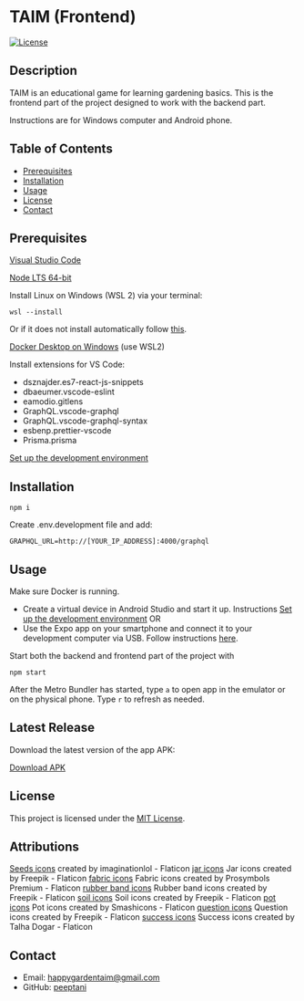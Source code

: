 # TAIM (Frontend)

[![License](https://img.shields.io/badge/license-MIT-blue.svg)](LICENSE)

## Description

TAIM is an educational game for learning gardening basics. This is the frontend part of the project designed to work with the backend part. 

Instructions are for Windows computer and Android phone.

## Table of Contents

- [Prerequisites](#prerequisites)
- [Installation](#installation)
- [Usage](#usage)
- [License](#license)
- [Contact](#contact)


## Prerequisites

[Visual Studio Code](https://code.visualstudio.com/)

[Node LTS 64-bit](https://nodejs.org/dist/v20.9.0/node-v20.9.0-x64.msi)

Install Linux on Windows (WSL 2) via your terminal:

```wsl --install```

Or if it does not install automatically follow [this](https://learn.microsoft.com/en-us/windows/wsl/install).

[Docker Desktop on Windows](https://docs.docker.com/desktop/install/windows-install/) (use WSL2)

Install extensions for VS Code:


* dsznajder.es7-react-js-snippets
* dbaeumer.vscode-eslint
* eamodio.gitlens
* GraphQL.vscode-graphql
* GraphQL.vscode-graphql-syntax
* esbenp.prettier-vscode
* Prisma.prisma

[Set up the development environment](https://reactnative.dev/docs/environment-setup?guide=native)

## Installation

```npm i```

Create .env.development file and add:

```GRAPHQL_URL=http://[YOUR_IP_ADDRESS]:4000/graphql```

## Usage

Make sure Docker is running.

* Create a virtual device in Android Studio and start it up. Instructions [Set up the development environment](https://reactnative.dev/docs/environment-setup?guide=native)
OR
* Use the Expo app on your smartphone and connect it to your development computer via USB. Follow instructions [here](https://reactnative.dev/docs/running-on-device).

Start both the backend and frontend part of the project with

```npm start```

After the Metro Bundler has started, type
```a```
to open app in the emulator or on the physical phone.
Type ```r``` to refresh as needed.

## Latest Release
Download the latest version of the app APK:

[Download APK](https://expo.dev/artifacts/eas/b81GrFrykLCsvDTk1NUemr.apk)

## License

This project is licensed under the [MIT License](LICENSE).

## Attributions

[Seeds icons](https://www.flaticon.com/free-icons/seeds) created by imaginationlol - Flaticon
[jar icons](https://www.flaticon.com/free-icons/jar) Jar icons created by Freepik - Flaticon
[fabric icons](https://www.flaticon.com/free-icons/fabric) Fabric icons created by Prosymbols Premium - Flaticon
[rubber band icons](https://www.flaticon.com/free-icons/rubber-band) Rubber band icons created by Freepik - Flaticon
[soil icons](https://www.flaticon.com/free-icons/soil) Soil icons created by Freepik - Flaticon
[pot icons](https://www.flaticon.com/free-icons/pot) Pot icons created by Smashicons - Flaticon
[question icons](https://www.flaticon.com/free-icons/question) Question icons created by Freepik - Flaticon
[success icons](https://www.flaticon.com/free-icons/success) Success icons created by Talha Dogar - Flaticon

## Contact

- Email: happygardentaim@gmail.com
- GitHub: [peeptani](https://github.com/peeptani)
